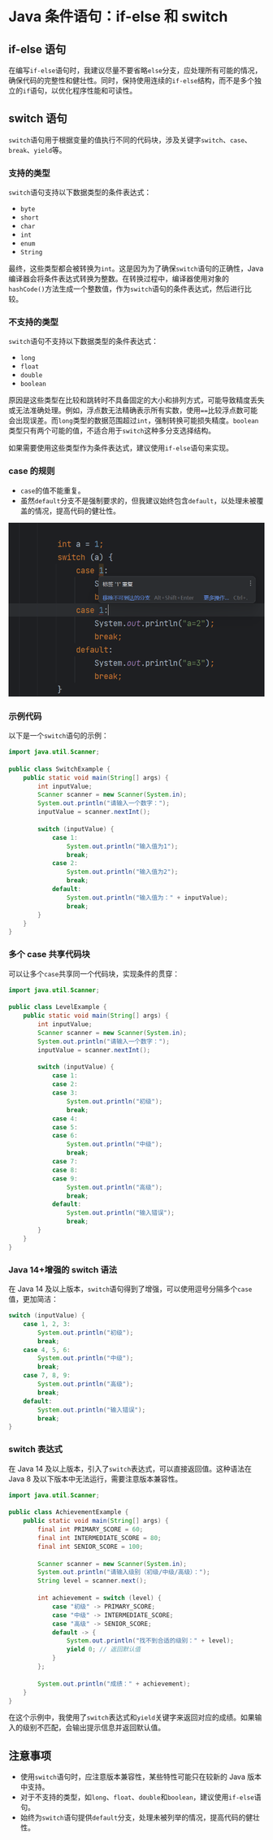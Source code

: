 # Java 条件语句：if-else 和 switch

## if-else 语句

在编写`if-else`语句时，我建议尽量不要省略`else`分支，应处理所有可能的情况，确保代码的完整性和健壮性。同时，保持使用连续的`if-else`结构，而不是多个独立的`if`语句，以优化程序性能和可读性。

## switch 语句

`switch`语句用于根据变量的值执行不同的代码块，涉及关键字`switch`、`case`、`break`、`yield`等。

### 支持的类型

`switch`语句支持以下数据类型的条件表达式：

- `byte`
- `short`
- `char`
- `int`
- `enum`
- `String`

最终，这些类型都会被转换为`int`。这是因为为了确保`switch`语句的正确性，Java 编译器会将条件表达式转换为整数。在转换过程中，编译器使用对象的`hashCode()`方法生成一个整数值，作为`switch`语句的条件表达式，然后进行比较。

### 不支持的类型

`switch`语句不支持以下数据类型的条件表达式：

- `long`
- `float`
- `double`
- `boolean`

原因是这些类型在比较和跳转时不具备固定的大小和排列方式，可能导致精度丢失或无法准确处理。例如，浮点数无法精确表示所有实数，使用`==`比较浮点数可能会出现误差。而`long`类型的数据范围超过`int`，强制转换可能损失精度。`boolean`类型只有两个可能的值，不适合用于`switch`这种多分支选择结构。

如果需要使用这些类型作为条件表达式，建议使用`if-else`语句来实现。

### case 的规则

- `case`的值不能重复。
- 虽然`default`分支不是强制要求的，但我建议始终包含`default`，以处理未被覆盖的情况，提高代码的健壮性。

![Switch语句规则](../images/9bf62859437b51004ff2513ff24add02.png)

### 示例代码

以下是一个`switch`语句的示例：

```java
import java.util.Scanner;

public class SwitchExample {
    public static void main(String[] args) {
        int inputValue;
        Scanner scanner = new Scanner(System.in);
        System.out.println("请输入一个数字：");
        inputValue = scanner.nextInt();

        switch (inputValue) {
            case 1:
                System.out.println("输入值为1");
                break;
            case 2:
                System.out.println("输入值为2");
                break;
            default:
                System.out.println("输入值为：" + inputValue);
                break;
        }
    }
}
```

### 多个 case 共享代码块

可以让多个`case`共享同一个代码块，实现条件的贯穿：

```java
import java.util.Scanner;

public class LevelExample {
    public static void main(String[] args) {
        int inputValue;
        Scanner scanner = new Scanner(System.in);
        System.out.println("请输入一个数字：");
        inputValue = scanner.nextInt();

        switch (inputValue) {
            case 1:
            case 2:
            case 3:
                System.out.println("初级");
                break;
            case 4:
            case 5:
            case 6:
                System.out.println("中级");
                break;
            case 7:
            case 8:
            case 9:
                System.out.println("高级");
                break;
            default:
                System.out.println("输入错误");
                break;
        }
    }
}
```

### Java 14+增强的 switch 语法

在 Java 14 及以上版本，`switch`语句得到了增强，可以使用逗号分隔多个`case`值，更加简洁：

```java
switch (inputValue) {
    case 1, 2, 3:
        System.out.println("初级");
        break;
    case 4, 5, 6:
        System.out.println("中级");
        break;
    case 7, 8, 9:
        System.out.println("高级");
        break;
    default:
        System.out.println("输入错误");
        break;
}
```

### switch 表达式

在 Java 14 及以上版本，引入了`switch`表达式，可以直接返回值。这种语法在 Java 8 及以下版本中无法运行，需要注意版本兼容性。

```java
import java.util.Scanner;

public class AchievementExample {
    public static void main(String[] args) {
        final int PRIMARY_SCORE = 60;
        final int INTERMEDIATE_SCORE = 80;
        final int SENIOR_SCORE = 100;

        Scanner scanner = new Scanner(System.in);
        System.out.println("请输入级别（初级/中级/高级）：");
        String level = scanner.next();

        int achievement = switch (level) {
            case "初级" -> PRIMARY_SCORE;
            case "中级" -> INTERMEDIATE_SCORE;
            case "高级" -> SENIOR_SCORE;
            default -> {
                System.out.println("找不到合适的级别：" + level);
                yield 0; // 返回默认值
            }
        };

        System.out.println("成绩：" + achievement);
    }
}
```

在这个示例中，我使用了`switch`表达式和`yield`关键字来返回对应的成绩。如果输入的级别不匹配，会输出提示信息并返回默认值。

## 注意事项

- 使用`switch`语句时，应注意版本兼容性，某些特性可能只在较新的 Java 版本中支持。
- 对于不支持的类型，如`long`、`float`、`double`和`boolean`，建议使用`if-else`语句。
- 始终为`switch`语句提供`default`分支，处理未被列举的情况，提高代码的健壮性。

